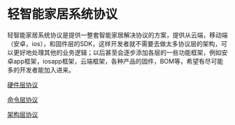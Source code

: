 # 轻智能家居系统协议

轻智能家居系统协议是提供一整套智能家居解决协议的方案，提供从云端，移动端（安卓，ios），和固件层的SDK，这样开发者就不需要去做太多协议层的架构，可以更好地处理其他的业务逻辑；以后甚至会逐步添加各层的一些功能框架，例如安卓app框架，iosapp框架，云端框架，各种产品的固件，BOM等，希望有尽可能多的开发者能加入进来。

[硬件层协议](https://github.com/fghjhuang/LiteHA_Protocal/blob/master/LiteHAProtocol_HAL.md)

[命令层协议](https://github.com/fghjhuang/LiteHA_Protocal/blob/master/LiteHACommand_HAL.md)

[架构层协议](https://github.com/fghjhuang/LiteHA_Protocal/blob/master/LiteHAProtocol_Structure.md)
